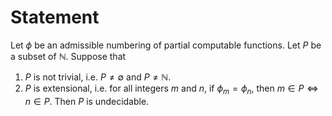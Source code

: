 # Statement

Let $\phi$ be an admissible numbering of partial computable functions. Let $P$ be a subset of $\mathbb{N}$. Suppose that
1. $P$ is not trivial, i.e. $P\neq \emptyset$ and $P\neq \mathbb{N}$.
2. $P$ is extensional, i.e. for all integers $m$ and $n$, if $\phi_m= \phi_n$, then $m \in P \iff n\in P$.
Then $P$ is undecidable.